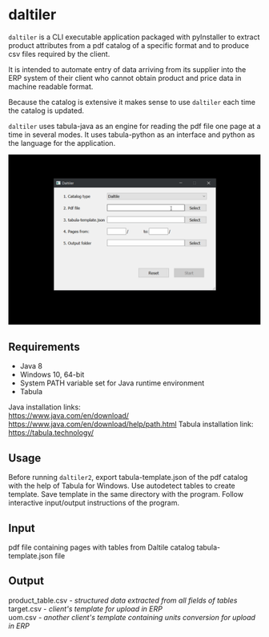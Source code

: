 # daltiler
`daltiler` is a CLI executable application packaged with pyInstaller to extract product attributes from a pdf catalog of a specific format and to produce csv files required by the client.  

It is intended to automate entry of data arriving from its supplier into the ERP system of their client who cannot obtain product and price data in machine readable format. 
 
Because the catalog is extensive it makes sense to use `daltiler` each time the catalog is updated.

`daltiler` uses tabula-java as an engine for reading the pdf file one page at a time in several modes. It uses tabula-python as an interface and python as the language for the application.

![Runing Daltiler app](Daltiler_ui.gif "Running Daltiler app")

## Requirements
- Java 8
- Windows 10, 64-bit
- System PATH variable set for Java runtime environment
- Tabula

Java installation links:  
https://www.java.com/en/download/  
https://www.java.com/en/download/help/path.html
Tabula installation link:  
https://tabula.technology/

## Usage
Before running `daltiler2`, export tabula-template.json of the pdf catalog with the help of Tabula for Windows. Use autodetect tables to create template. Save template in the same directory with the program.
Follow interactive input/output instructions of the program.

## Input
pdf file containing pages with tables from Daltile catalog
tabula-template.json file

## Output
product_table.csv - *structured data extracted from all fields of tables*   
target.csv - *client's template for upload in ERP*  
uom.csv - *another client's template containing units conversion for upload in ERP*  

